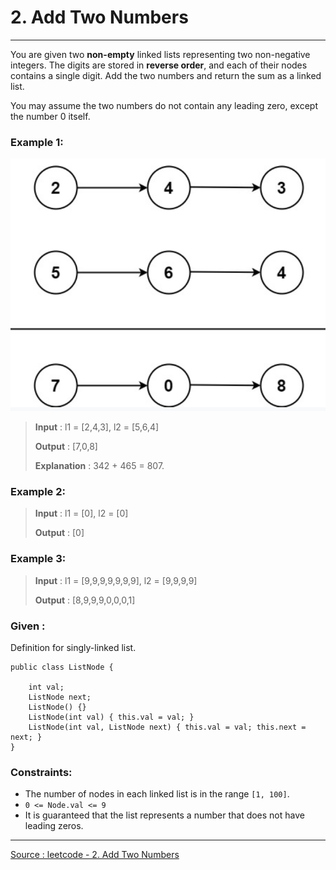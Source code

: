 # 2. Add Two Numbers
-- --

You are given two **non-empty** linked lists representing two non-negative integers. The digits are stored in **reverse order**, and each of their nodes contains a single digit. Add the two numbers and return the sum as a linked list.

You may assume the two numbers do not contain any leading zero, except the number 0 itself.

### Example 1:

![](./imgs/example1.png)
> **Input** : l1 = [2,4,3], l2 = [5,6,4]
> 
> **Output** : [7,0,8]
> 
> **Explanation** : 342 + 465 = 807.

### Example 2:
> **Input** : l1 = [0], l2 = [0]
>
> **Output** : [0]

### Example 3:
> **Input** : l1 = [9,9,9,9,9,9,9], l2 = [9,9,9,9]
>
> **Output** : [8,9,9,9,0,0,0,1]

### Given :
Definition for singly-linked list.

```
public class ListNode {

    int val;
    ListNode next;
    ListNode() {}
    ListNode(int val) { this.val = val; }
    ListNode(int val, ListNode next) { this.val = val; this.next = next; }
}
```


### Constraints:

* The number of nodes in each linked list is in the range ```[1, 100]```.
* ```0 <= Node.val <= 9```
* It is guaranteed that the list represents a number that does not have leading zeros.

-- --
[Source : leetcode - 2. Add Two Numbers](https://leetcode.com/problems/add-two-numbers/)
